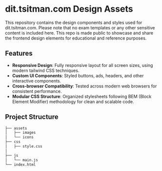 # dit.tsitman.com Design Assets

This repository contains the design components and styles used for dit.tsitman.com. 
Please note that no exam templates or any other sensitive content is included here. This repo is made public to showcase and share the frontend design elements for educational and reference purposes.

## Features

- **Responsive Design**: Fully responsive layout for all screen sizes, using modern tailwind CSS techniques.
- **Custom UI Components**: Styled buttons, ads, headers, and other interactive components.
- **Cross-browser Compatibility**: Tested across modern web browsers for consistent performance.
- **Modular CSS Structure**: Organized stylesheets following BEM (Block Element Modifier) methodology for clean and scalable code.

## Project Structure

```bash
├── assets
│   ├── images
│   └── icons
├── css
│   ├── style.css
│   
├── js
│   └── main.js
└── index.html
